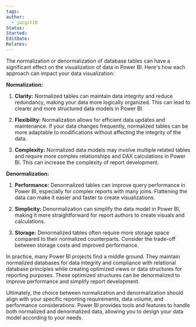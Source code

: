 ```yaml
---
tags: 
author:
  - jacgit18
Status: 
Started: 
EditDate: 
Relates:
---
```

The normalization or denormalization of database tables can have a significant effect on the visualization of data in Power BI. Here's how each approach can impact your data visualization:  
  
**Normalization:**  
  
1. **Clarity:** Normalized tables can maintain data integrity and reduce redundancy, making your data more logically organized. This can lead to clearer and more structured data models in Power BI.  
  
2. **Flexibility:** Normalization allows for efficient data updates and maintenance. If your data changes frequently, normalized tables can be more adaptable to modifications without affecting the integrity of the data.  
  
3. **Complexity:** Normalized data models may involve multiple related tables and require more complex relationships and DAX calculations in Power BI. This can increase the complexity of report development.  
  
**Denormalization:**  
  
1. **Performance:** Denormalized tables can improve query performance in Power BI, especially for complex reports with many joins. Flattening the data can make it easier and faster to create visualizations.  
  
2. **Simplicity:** Denormalization can simplify the data model in Power BI, making it more straightforward for report authors to create visuals and calculations.  
  
3. **Storage:** Denormalized tables often require more storage space compared to their normalized counterparts. Consider the trade-off between storage costs and improved performance.  
  
In practice, many Power BI projects find a middle ground. They maintain normalized databases for data integrity and compliance with relational database principles while creating optimized views or data structures for reporting purposes. These optimized structures can be denormalized to improve performance and simplify report development.  
  
Ultimately, the choice between normalization and denormalization should align with your specific reporting requirements, data volume, and performance considerations. Power BI provides tools and features to handle both normalized and denormalized data, allowing you to design your data model according to your needs.